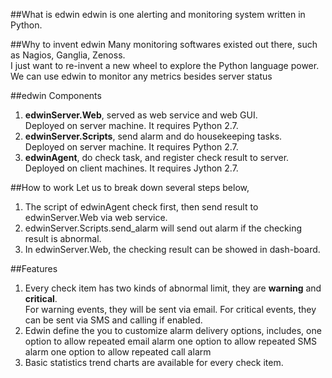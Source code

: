 ##What is edwin
edwin is one alerting and monitoring system written in Python. 


##Why to invent edwin
Many monitoring softwares existed out there, such as Nagios, Ganglia, Zenoss.   
I just want to re-invent a new wheel to explore the Python language power. 
We can use edwin to monitor any metrics besides server status  


##edwin Components  
1. **edwinServer.Web**, served as web service and web GUI.  
   Deployed on server machine. It requires Python 2.7.  
2. **edwinServer.Scripts**, send alarm and do housekeeping tasks.  
   Deployed on server machine. It requires Python 2.7. 
3. **edwinAgent**, do check task, and register check result to server.   
   Deployed on client machines. It requires Jython 2.7. 


##How to work
Let us to break down several steps below,    
1. The script of edwinAgent check first, then send result to edwinServer.Web via web service.    
2. edwinServer.Scripts.send_alarm will send out alarm if the checking result is abnormal.    
3. In edwinServer.Web, the checking result can be showed in dash-board.   


##Features
1. Every check item has two kinds of abnormal limit, they are **warning** and **critical**.  
   For warning events, they will be sent via email.
   For critical events, they can be sent via SMS and calling if enabled.    
2. Edwin define the  you to customize alarm delivery options, includes,
   one option to allow repeated email alarm
   one option to allow repeated SMS alarm
   one option to allow repeated call alarm 
3. Basic statistics trend charts are available for every check item.






   
    




  
